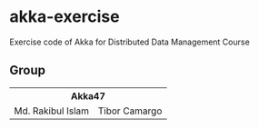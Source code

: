 # akka-exercise

Exercise code of Akka for Distributed Data Management Course

## Group

<table>
  <tr>
    <th colspan="2">Akka47</th>
  </tr>
  <tr>
    <td>Md. Rakibul Islam</td>
    <td>Tibor Camargo</td>
  </tr>
</table>
